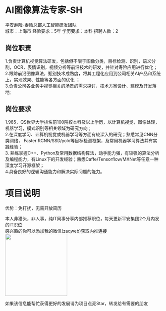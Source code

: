 # AI图像算法专家-SH
平安寿险-寿险总部人工智能研发团队  
城市：上海市 经验要求：5年 学历要求：本科  招聘人数：2

## 岗位职责
1.负责计算机视觉算法研发，包括但不限于图像分类，目标检测、识别，语义分割，OCR，表情识别，视频分析等前沿技术的研发，并针对寿险应用进行优化；   
2.跟踪前沿图像算法，甄别技术成熟度，将其工程化应用到公司相关AI产品和系统上，实现效果、性能等各方面的优化 ；   
3.负责公司各业务中视觉相关的场景的需求探讨、技术方案设计、建模及开发落地;

## 岗位要求
1.985，QS世界大学排名前100院校本科及以上学历，以计算机视觉，图像处理，机器学习，模式识别等相关领域为研究方向；   
2.在深度学习、计算机视觉或机器学习等方面有较深入的研究；熟悉常见CNN分类网络， Faster RCNN/SSD/yolo等目标检测框架，及常用机器学习算法并有实践经验；   
3. 熟练掌握C++、Python及常用数据结构算法，动手能力强，有较强的算法分析及编程能力，有Linux下的开发经验；熟悉Caffe/Tensorflow/MXNet等任意一种深度学习开源框架；   
4.具备良好的逻辑沟通能力和解决实际问题的能力。

# 项目说明

优势：免打扰，无需开放简历

本人非猎头，非人事，纯IT同事分享内部推荐职位，每天更新平安集团2个月内发的IT职位  
感兴趣的你可以添加我的微信(zaqweb)获取内推连接  
<img src="https://github.com/zaqweb/PA-IT-JOBS/blob/master/WechatICode.jpeg"  height="200" width="200">

如果该信息能帮忙获得更好的发展请为项目点亮Star，转发给有需要的朋友





